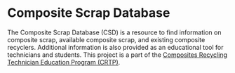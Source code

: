 # Composite Scrap Database

The Composite Scrap Database (CSD) is a resource to find information on
composite scrap, available composite scrap, and existing composite recyclers.
Additional information is also provided as an educational tool for technicians
and students. This project is a part of the [Composites Recycling Technician
Education Program (CRTP)](http://crtep.org/).
